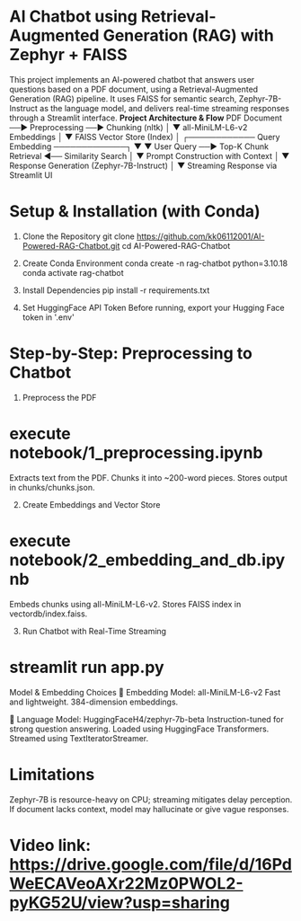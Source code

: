 # AI Chatbot using Retrieval-Augmented Generation (RAG) with Zephyr + FAISS
This project implements an AI-powered chatbot that answers user questions based on a PDF document, using a Retrieval-Augmented Generation (RAG) pipeline. It uses FAISS for semantic search, Zephyr-7B-Instruct as the language model, and delivers real-time streaming responses through a Streamlit interface.
**Project Architecture & Flow**
PDF Document ──▶ Preprocessing ──▶ Chunking (nltk)
                                   │
                                   ▼
                        all-MiniLM-L6-v2 Embeddings
                                   │
                                   ▼
                          FAISS Vector Store (Index)
                                   │
         ┌──────────── Query Embedding ─────────────┐
         ▼                                          ▼
    User Query ──▶ Top-K Chunk Retrieval ◀── Similarity Search
                                   │
                                   ▼
                   Prompt Construction with Context
                                   │
                                   ▼
             Response Generation (Zephyr-7B-Instruct)
                                   │
                                   ▼
                  Streaming Response via Streamlit UI

# Setup & Installation (with Conda)
1. Clone the Repository
git clone https://github.com/kk06112001/AI-Powered-RAG-Chatbot.git
cd AI-Powered-RAG-Chatbot

2. Create Conda Environment
conda create -n rag-chatbot python=3.10.18
conda activate rag-chatbot

3. Install Dependencies
pip install -r requirements.txt

4. Set HuggingFace API Token
Before running, export your Hugging Face token in '.env'

# Step-by-Step: Preprocessing to Chatbot
1. Preprocess the PDF
# execute notebook/1_preprocessing.ipynb
Extracts text from the PDF.
Chunks it into ~200-word pieces.
Stores output in chunks/chunks.json.

2. Create Embeddings and Vector Store
# execute notebook/2_embedding_and_db.ipynb
Embeds chunks using all-MiniLM-L6-v2.
Stores FAISS index in vectordb/index.faiss.

3. Run Chatbot with Real-Time Streaming
# streamlit run app.py


Model & Embedding Choices
🔹 Embedding Model: all-MiniLM-L6-v2
Fast and lightweight.
384-dimension embeddings.

🔸 Language Model: HuggingFaceH4/zephyr-7b-beta
Instruction-tuned for strong question answering.
Loaded using HuggingFace Transformers.
Streamed using TextIteratorStreamer.

# Limitations
Zephyr-7B is resource-heavy on CPU; streaming mitigates delay perception.
If document lacks context, model may hallucinate or give vague responses.

# Video link: https://drive.google.com/file/d/16PdWeECAVeoAXr22Mz0PWOL2-pyKG52U/view?usp=sharing
